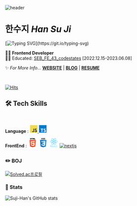 ![header](https://capsule-render.vercel.app/api?type=waving&color=38bdae&height=160&section=header&text=Hi%20there👋!&fontSize=40&animation=fadeIn&fontAlignY=38&descAlignY=30&descAlign=30&fontColor=black)

# 한수지 *Han Su Ji*

[![Typing SVG](https://readme-typing-svg.demolab.com?font=Fira+Code&pause=1000&color=B8B8B8FF&background=FFFFFF00&width=435&lines=The+joy+of+immersing+in+development;"개발에+몰입하는+즐거움에+빠져있습니다.")](https://git.io/typing-svg)

👩‍💻 **Frontend Developer** <br>
👩‍🎓 Educated: [SEB_FE_43_codestates](https://github.com/codestates-seb) [2022.12.15-2023.06.08] 
<br>

✨ *For More Info...* **[WEBSITE]()** | **[BLOG](https://velog.io/@ninto_2)** | **[RESUME]()** 

<br>

[![Hits](https://hits.seeyoufarm.com/api/count/incr/badge.svg?url=https%3A%2F%2Fgithub.com%2Fnincoding%2Fhit-counter&count_bg=%2379C83D&title_bg=%23555555&icon=&icon_color=%23E7E7E7&title=hits&edge_flat=false)](https://hits.seeyoufarm.com)

## 🛠 Tech Skills
<br>

**Language** : <a href="https://developer.mozilla.org/en-US/docs/Web/JavaScript" target="_blank" rel="noreferrer"><img src="https://raw.githubusercontent.com/devicons/devicon/master/icons/javascript/javascript-original.svg" alt="javascript" width="25" height="25"/></a><a href="https://www.typescriptlang.org/" target="_blank" rel="noreferrer"> <img src="https://raw.githubusercontent.com/devicons/devicon/master/icons/typescript/typescript-original.svg" alt="typescript" width="25" height="25"/> </a>
<br>

**FrontEnd** : <a href="https://www.w3.org/html/" target="_blank" rel="noreferrer"> <img src="https://raw.githubusercontent.com/devicons/devicon/master/icons/html5/html5-original-wordmark.svg" alt="html5" width="30" height="30"/></a> <a href="https://www.w3schools.com/css/" target="_blank" rel="noreferrer"> <img src="https://raw.githubusercontent.com/devicons/devicon/master/icons/css3/css3-original-wordmark.svg" alt="css3" width="30" height="30"/></a> <a href="https://reactjs.org/" target="_blank" rel="noreferrer"> <img src="https://raw.githubusercontent.com/devicons/devicon/master/icons/react/react-original-wordmark.svg" alt="react" width="30" height="30"/></a> <a href="https://nextjs.org/" target="_blank" rel="noreferrer"> <img src="https://cdn.worldvectorlogo.com/logos/nextjs-2.svg" alt="nextjs" width="30" height="30"/> </a>

## 

### ✏️ BOJ

[![Solved.ac프로필](http://mazassumnida.wtf/api/v2/generate_badge?boj=fatholic5)](https://solved.ac/fatholic5)

### 🌱 Stats

![Suji-Han's GitHub stats](https://github-readme-stats.vercel.app/api?username=nincoding&show_icons=true&theme=tokyonight)
